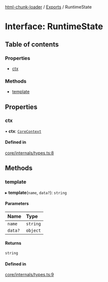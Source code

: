 [html-chunk-loader](../README.md) / [Exports](../modules.md) / RuntimeState

# Interface: RuntimeState

## Table of contents

### Properties

- [ctx](RuntimeState.md#ctx)

### Methods

- [template](RuntimeState.md#template)

## Properties

### ctx

• **ctx**: [`CoreContext`](../modules.md#corecontext)

#### Defined in

[core/internals/types.ts:8](https://github.com/abschill/html-chunk-loader/blob/8c234a3/lib/core/internals/types.ts#L8)

## Methods

### template

▸ **template**(`name`, `data?`): `string`

#### Parameters

| Name | Type |
| :------ | :------ |
| `name` | `string` |
| `data?` | `object` |

#### Returns

`string`

#### Defined in

[core/internals/types.ts:9](https://github.com/abschill/html-chunk-loader/blob/8c234a3/lib/core/internals/types.ts#L9)
